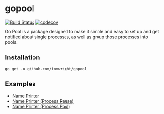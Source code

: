 # gopool

[![Build Status](https://travis-ci.org/TomWright/gopool.svg?branch=master)](https://travis-ci.org/TomWright/gopool)
[![codecov](https://codecov.io/gh/TomWright/gopool/branch/master/graph/badge.svg)](https://codecov.io/gh/TomWright/gopool)

Go Pool is a package designed to make it simple and easy to set up and get notified about single processes, as well as group those processes into pools.

## Installation

```
go get -u github.com/tomwright/gopool
```

## Examples

* [Name Printer](/examples/nameprinter)
* [Name Printer (Process Reuse)](/examples/nameprinterreuse)
* [Name Printer (Process Pool)](/examples/nameprinterpool)